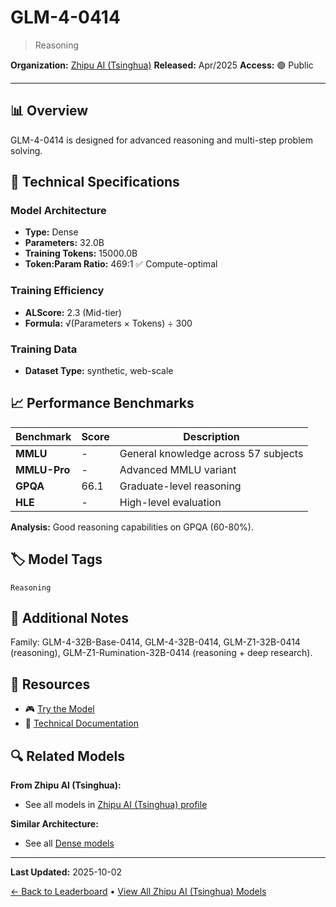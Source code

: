 # GLM-4-0414

> Reasoning

**Organization:** [Zhipu AI (Tsinghua)](../../labs/zhipu-ai-tsinghua.md)
**Released:** Apr/2025
**Access:** 🟢 Public

---

## 📊 Overview

GLM-4-0414 is designed for advanced reasoning and multi-step problem solving.

## 🔧 Technical Specifications

### Model Architecture
- **Type:** Dense
- **Parameters:** 32.0B
- **Training Tokens:** 15000.0B
- **Token:Param Ratio:** 469:1 ✅ Compute-optimal

### Training Efficiency
- **ALScore:** 2.3 (Mid-tier)
- **Formula:** √(Parameters × Tokens) ÷ 300

### Training Data
- **Dataset Type:** synthetic, web-scale

## 📈 Performance Benchmarks

| Benchmark | Score | Description |
|-----------|-------|-------------|
| **MMLU** | - | General knowledge across 57 subjects |
| **MMLU-Pro** | - | Advanced MMLU variant |
| **GPQA** | 66.1 | Graduate-level reasoning |
| **HLE** | - | High-level evaluation |

**Analysis:** Good reasoning capabilities on GPQA (60-80%).

## 🏷️ Model Tags

`Reasoning`

## 📝 Additional Notes

Family: GLM-4-32B-Base-0414, GLM-4-32B-0414, GLM-Z1-32B-0414 (reasoning), GLM-Z1-Rumination-32B-0414 (reasoning + deep research).

## 🔗 Resources

- 🎮 [Try the Model](https://huggingface.co/THUDM/GLM-Z1-32B-0414)
- 📄 [Technical Documentation](https://github.com/THUDM/GLM-4/tree/main?tab=readme-ov-file)

## 🔍 Related Models

**From Zhipu AI (Tsinghua):**
- See all models in [Zhipu AI (Tsinghua) profile](../../labs/zhipu-ai-tsinghua.md)

**Similar Architecture:**
- See all [Dense models](../../architectures/dense.md)

---

**Last Updated:** 2025-10-02

[← Back to Leaderboard](../../README.md) • [View All Zhipu AI (Tsinghua) Models](../../labs/zhipu-ai-tsinghua.md)
